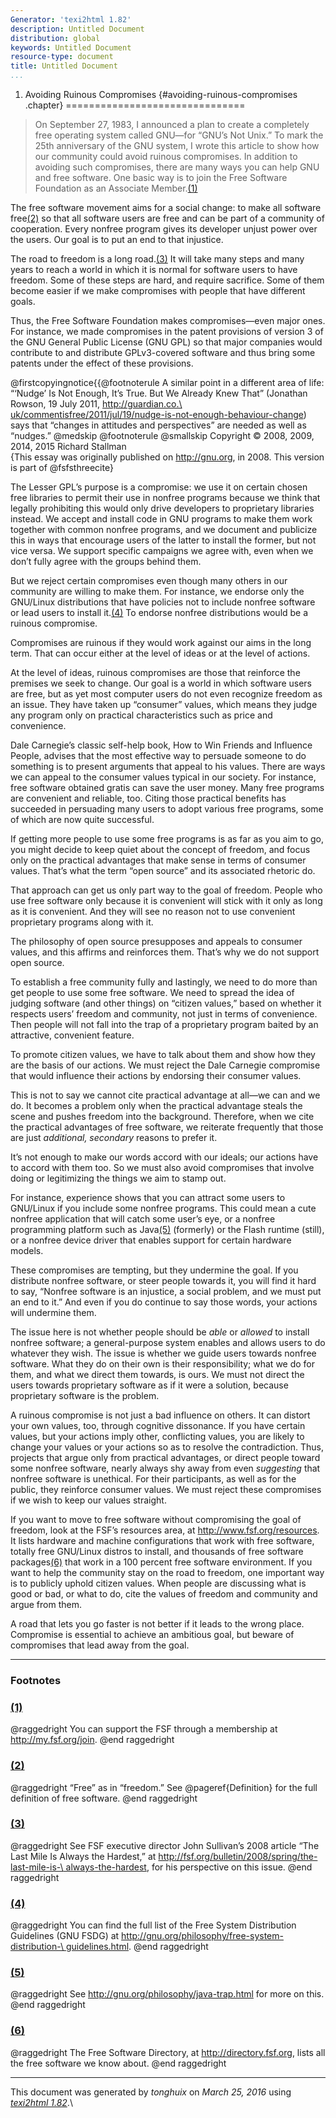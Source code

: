 ```yaml
---
Generator: 'texi2html 1.82'
description: Untitled Document
distribution: global
keywords: Untitled Document
resource-type: document
title: Untitled Document
...
```


1. Avoiding Ruinous Compromises {#avoiding-ruinous-compromises .chapter}
===============================

> On September 27, 1983, I announced a plan to create a completely free
> operating system called GNU—for “GNU’s Not Unix.” To mark the 25th
> anniversary of the GNU system, I wrote this article to show how our
> community could avoid ruinous compromises. In addition to avoiding
> such compromises, there are many ways you can help GNU and free
> software. One basic way is to join the Free Software Foundation as an
> Associate Member.[(1)](#FOOT1)

The free software movement aims for a social change: to make all
software free[(2)](#FOOT2) so that all software users are free and can
be part of a community of cooperation. Every nonfree program gives its
developer unjust power over the users. Our goal is to put an end to that
injustice.

The road to freedom is a long road.[(3)](#FOOT3) It will take many steps
and many years to reach a world in which it is normal for software users
to have freedom. Some of these steps are hard, and require sacrifice.
Some of them become easier if we make compromises with people that have
different goals.

Thus, the Free Software Foundation makes compromises—even major ones.
For instance, we made compromises in the patent provisions of version 3
of the GNU General Public License (GNU GPL) so that major companies
would contribute to and distribute GPLv3-covered software and thus bring
some patents under the effect of these provisions.

@firstcopyingnotice{{@footnoterule A similar point in a different area
of life: “‘Nudge’ Is Not Enough, It’s True. But We Already Knew That”
(Jonathan Rowson, 19 July 2011, [http://guardian.co.\
uk/commentisfree/2011/jul/19/nudge-is-not-enough-behaviour-change](http://guardian.co.%3Cbr%3Euk/commentisfree/2011/jul/19/nudge-is-not-enough-behaviour-change))
says that “changes in attitudes and perspectives” are needed as well as
“nudges.” @medskip @footnoterule @smallskip Copyright © 2008, 2009,
2014, 2015 Richard Stallman\
 {This essay was originally published on <http://gnu.org>, in 2008. This
version is part of @fsfsthreecite}

The Lesser GPL’s purpose is a compromise: we use it on certain chosen
free libraries to permit their use in nonfree programs because we think
that legally prohibiting this would only drive developers to proprietary
libraries instead. We accept and install code in GNU programs to make
them work together with common nonfree programs, and we document and
publicize this in ways that encourage users of the latter to install the
former, but not vice versa. We support specific campaigns we agree with,
even when we don’t fully agree with the groups behind them.

But we reject certain compromises even though many others in our
community are willing to make them. For instance, we endorse only the
GNU/Linux distributions that have policies not to include nonfree
software or lead users to install it.[(4)](#FOOT4) To endorse nonfree
distributions would be a ruinous compromise.

Compromises are ruinous if they would work against our aims in the long
term. That can occur either at the level of ideas or at the level of
actions.

At the level of ideas, ruinous compromises are those that reinforce the
premises we seek to change. Our goal is a world in which software users
are free, but as yet most computer users do not even recognize freedom
as an issue. They have taken up “consumer” values, which means they
judge any program only on practical characteristics such as price and
convenience.

Dale Carnegie’s classic self-help book, How to Win Friends and Influence
People, advises that the most effective way to persuade someone to do
something is to present arguments that appeal to his values. There are
ways we can appeal to the consumer values typical in our society. For
instance, free software obtained gratis can save the user money. Many
free programs are convenient and reliable, too. Citing those practical
benefits has succeeded in persuading many users to adopt various free
programs, some of which are now quite successful.

If getting more people to use some free programs is as far as you aim to
go, you might decide to keep quiet about the concept of freedom, and
focus only on the practical advantages that make sense in terms of
consumer values. That’s what the term “open source” and its associated
rhetoric do.

That approach can get us only part way to the goal of freedom. People
who use free software only because it is convenient will stick with it
only as long as it is convenient. And they will see no reason not to use
convenient proprietary programs along with it.

The philosophy of open source presupposes and appeals to consumer
values, and this affirms and reinforces them. That’s why we do not
support open source.

To establish a free community fully and lastingly, we need to do more
than get people to use some free software. We need to spread the idea of
judging software (and other things) on “citizen values,” based on
whether it respects users’ freedom and community, not just in terms of
convenience. Then people will not fall into the trap of a proprietary
program baited by an attractive, convenient feature.

To promote citizen values, we have to talk about them and show how they
are the basis of our actions. We must reject the Dale Carnegie
compromise that would influence their actions by endorsing their
consumer values.

This is not to say we cannot cite practical advantage at all—we can and
we do. It becomes a problem only when the practical advantage steals the
scene and pushes freedom into the background. Therefore, when we cite
the practical advantages of free software, we reiterate frequently that
those are just *additional, secondary* reasons to prefer it.

It’s not enough to make our words accord with our ideals; our actions
have to accord with them too. So we must also avoid compromises that
involve doing or legitimizing the things we aim to stamp out.

For instance, experience shows that you can attract some users to
GNU/Linux if you include some nonfree programs. This could mean a cute
nonfree application that will catch some user’s eye, or a nonfree
programming platform such as Java[(5)](#FOOT5) (formerly) or the Flash
runtime (still), or a nonfree device driver that enables support for
certain hardware models.

These compromises are tempting, but they undermine the goal. If you
distribute nonfree software, or steer people towards it, you will find
it hard to say, “Nonfree software is an injustice, a social problem, and
we must put an end to it.” And even if you do continue to say those
words, your actions will undermine them.

The issue here is not whether people should be *able* or *allowed* to
install nonfree software; a general-purpose system enables and allows
users to do whatever they wish. The issue is whether we guide users
towards nonfree software. What they do on their own is their
responsibility; what we do for them, and what we direct them towards, is
ours. We must not direct the users towards proprietary software as if it
were a solution, because proprietary software is the problem.

A ruinous compromise is not just a bad influence on others. It can
distort your own values, too, through cognitive dissonance. If you have
certain values, but your actions imply other, conflicting values, you
are likely to change your values or your actions so as to resolve the
contradiction. Thus, projects that argue only from practical advantages,
or direct people toward some nonfree software, nearly always shy away
from even *suggesting* that nonfree software is unethical. For their
participants, as well as for the public, they reinforce consumer values.
We must reject these compromises if we wish to keep our values straight.

If you want to move to free software without compromising the goal of
freedom, look at the FSF’s resources area, at
<http://www.fsf.org/resources>. It lists hardware and machine
configurations that work with free software, totally free GNU/Linux
distros to install, and thousands of free software packages[(6)](#FOOT6)
that work in a 100 percent free software environment. If you want to
help the community stay on the road to freedom, one important way is to
publicly uphold citizen values. When people are discussing what is good
or bad, or what to do, cite the values of freedom and community and
argue from them.

A road that lets you go faster is not better if it leads to the wrong
place. Compromise is essential to achieve an ambitious goal, but beware
of compromises that lead away from the goal.

<div class="footnote">

------------------------------------------------------------------------

### Footnotes

### [(1)](#DOCF1)

@raggedright You can support the FSF through a membership at
<http://my.fsf.org/join>. @end raggedright

### [(2)](#DOCF2)

@raggedright “Free” as in “freedom.” See @pageref{Definition} for the
full definition of free software. @end raggedright

### [(3)](#DOCF3)

@raggedright See FSF executive director John Sullivan’s 2008 article
“The Last Mile Is Always the Hardest,” at
[http://fsf.org/bulletin/2008/spring/the-last-mile-is-\
always-the-hardest](http://fsf.org/bulletin/2008/spring/the-last-mile-is-%3Cbr%3Ealways-the-hardest),
for his perspective on this issue. @end raggedright

### [(4)](#DOCF4)

@raggedright You can find the full list of the Free System Distribution
Guidelines (GNU FSDG) at
[http://gnu.org/philosophy/free-system-distribution-\
guidelines.html](http://gnu.org/philosophy/free-system-distribution-%3Cbr%3Eguidelines.html).
@end raggedright

### [(5)](#DOCF5)

@raggedright See <http://gnu.org/philosophy/java-trap.html> for more on
this. @end raggedright

### [(6)](#DOCF6)

@raggedright The Free Software Directory, at <http://directory.fsf.org>,
lists all the free software we know about. @end raggedright

</div>

------------------------------------------------------------------------

This document was generated by *tonghuix* on *March 25, 2016* using
[*texi2html 1.82*](http://www.nongnu.org/texi2html/).\
